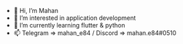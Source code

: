 - 👋 Hi, I’m Mahan
- 👀 I’m interested in application development 
- 🌱 I’m currently learning flutter & python
- 📫 Telegram => mahan_e84 / Discord => mahan.e84#0510

<!---
mdpe-ir/mdpe-ir is a ✨ special ✨ repository because its `README.md` (this file) appears on your GitHub profile.
You can click the Preview link to take a look at your changes.
--->

